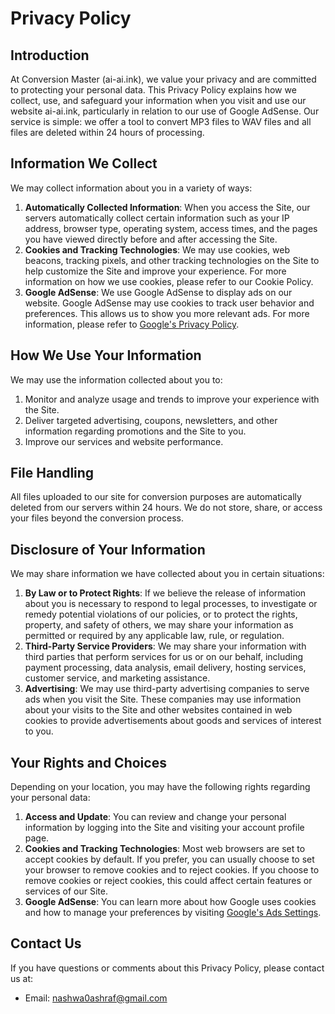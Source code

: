 # Privacy Policy

## Introduction
At Conversion Master (ai-ai.ink), we value your privacy and are committed to protecting your personal data. This Privacy Policy explains how we collect, use, and safeguard your information when you visit and use our website ai-ai.ink, particularly in relation to our use of Google AdSense. Our service is simple: we offer a tool to convert MP3 files to WAV files and all files are deleted within 24 hours of processing.

## Information We Collect
We may collect information about you in a variety of ways:

1. **Automatically Collected Information**: When you access the Site, our servers automatically collect certain information such as your IP address, browser type, operating system, access times, and the pages you have viewed directly before and after accessing the Site.
2. **Cookies and Tracking Technologies**: We may use cookies, web beacons, tracking pixels, and other tracking technologies on the Site to help customize the Site and improve your experience. For more information on how we use cookies, please refer to our Cookie Policy.
3. **Google AdSense**: We use Google AdSense to display ads on our website. Google AdSense may use cookies to track user behavior and preferences. This allows us to show you more relevant ads. For more information, please refer to [Google's Privacy Policy](https://policies.google.com/privacy).

## How We Use Your Information
We may use the information collected about you to:

1. Monitor and analyze usage and trends to improve your experience with the Site.
2. Deliver targeted advertising, coupons, newsletters, and other information regarding promotions and the Site to you.
3. Improve our services and website performance.

## File Handling
All files uploaded to our site for conversion purposes are automatically deleted from our servers within 24 hours. We do not store, share, or access your files beyond the conversion process.

## Disclosure of Your Information
We may share information we have collected about you in certain situations:

1. **By Law or to Protect Rights**: If we believe the release of information about you is necessary to respond to legal processes, to investigate or remedy potential violations of our policies, or to protect the rights, property, and safety of others, we may share your information as permitted or required by any applicable law, rule, or regulation.
2. **Third-Party Service Providers**: We may share your information with third parties that perform services for us or on our behalf, including payment processing, data analysis, email delivery, hosting services, customer service, and marketing assistance.
3. **Advertising**: We may use third-party advertising companies to serve ads when you visit the Site. These companies may use information about your visits to the Site and other websites contained in web cookies to provide advertisements about goods and services of interest to you.

## Your Rights and Choices
Depending on your location, you may have the following rights regarding your personal data:

1. **Access and Update**: You can review and change your personal information by logging into the Site and visiting your account profile page.
2. **Cookies and Tracking Technologies**: Most web browsers are set to accept cookies by default. If you prefer, you can usually choose to set your browser to remove cookies and to reject cookies. If you choose to remove cookies or reject cookies, this could affect certain features or services of our Site.
3. **Google AdSense**: You can learn more about how Google uses cookies and how to manage your preferences by visiting [Google's Ads Settings](https://adssettings.google.com/authenticated).

## Contact Us
If you have questions or comments about this Privacy Policy, please contact us at:

- Email: nashwa0ashraf@gmail.com
